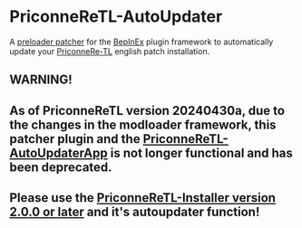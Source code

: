 # PriconneReTL-AutoUpdater
A [preloader patcher](https://docs.bepinex.dev/master/articles/dev_guide/preloader_patchers.html) for the [BepInEx](https://github.com/BepInEx/BepInEx) plugin framework to automatically update your [PriconneRe-TL](https://github.com/ImaterialC/PriconneRe-TL) english patch installation.

## WARNING!  
## As of PriconneReTL version 20240430a, due to the changes in the modloader framework, this patcher plugin and the [PriconneReTL-AutoUpdaterApp](https://github.com/tynave/PriconneReTL-AutoUpdaterApp) is not longer functional and has been deprecated.
## Please use the [PriconneReTL-Installer version 2.0.0 or later](https://github.com/tynave/PriconneReTL-Installer/releases) and it's autoupdater function!
